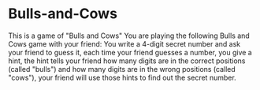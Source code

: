 # Bulls-and-Cows
This is  a game of "Bulls and Cows"
You are playing the following Bulls and Cows game with your friend: You write a 4-digit secret number and ask your friend to guess it, each time your friend guesses a number, you give a hint, the hint tells your friend how many digits are in the correct positions (called "bulls") and how many digits are in the wrong positions (called "cows"), your friend will use those hints to find out the secret number.
